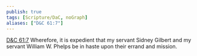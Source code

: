 ```yaml
---
publish: true
tags: [Scripture/DaC, noGraph]
aliases: ["D&C 61:7"]
---
```

[D&C 61:7](https://churchofjesuschrist.org/study/scriptures/dc-testament/dc/61?lang=eng&id=p7#p7) Wherefore, it is expedient that my servant Sidney Gilbert and my servant William W. Phelps be in haste upon their errand and mission.
